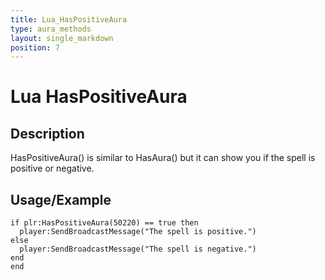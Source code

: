 ```yaml
---
title: Lua_HasPositiveAura
type: aura_methods
layout: single_markdown
position: 7
---
```


# Lua HasPositiveAura

## Description

HasPositiveAura() is similar to HasAura() but it can show you if the spell is positive or negative.

## Usage/Example

```
if plr:HasPositiveAura(50220) == true then
  player:SendBroadcastMessage("The spell is positive.")
else
  player:SendBroadcastMessage("The spell is negative.")
end
end
```
